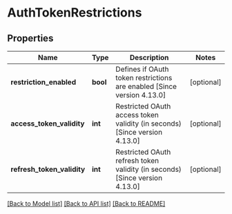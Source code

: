 # AuthTokenRestrictions

## Properties
Name | Type | Description | Notes
------------ | ------------- | ------------- | -------------
**restriction_enabled** | **bool** | Defines if OAuth token restrictions are enabled  [Since version 4.13.0] | [optional] 
**access_token_validity** | **int** | Restricted OAuth access token validity (in seconds)  [Since version 4.13.0] | [optional] 
**refresh_token_validity** | **int** | Restricted OAuth refresh token validity (in seconds)  [Since version 4.13.0] | [optional] 

[[Back to Model list]](../README.md#documentation-for-models) [[Back to API list]](../README.md#documentation-for-api-endpoints) [[Back to README]](../README.md)


